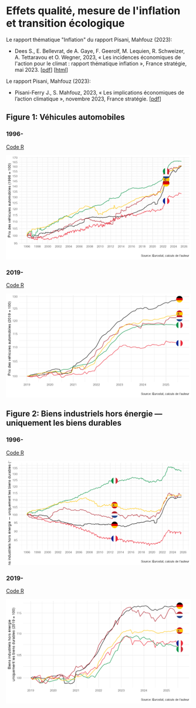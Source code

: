 # Effets qualité, mesure de l'inflation et transition écologique

Le rapport thématique "Inflation" du rapport Pisani, Mahfouz (2023):

- Dees S., E. Bellevrat, de A. Gaye, F. Geerolf, M. Lequien, R. Schweizer, A. Tettaravou et O. Wegner, 2023, « Les incidences économiques de l'action pour le climat : rapport thématique inflation », France stratégie, mai 2023. [[pdf](https://www.strategie-plan.gouv.fr/files/files/Publications/Rapport/fs-2023-les_incidences_economiques_de_laction_pour_le_climat-thematique-inflation.pdf)] [[html](https://fgeerolf.com/effets-qualite-PisaniMahfouz2023.html)]

Le rapport Pisani, Mahfouz (2023):

- Pisani-Ferry J., S. Mahfouz, 2023, « Les implications économiques de l’action climatique », novembre 2023, France stratégie. [[pdf](https://www.strategie-plan.gouv.fr/files/files/Publications/Rapport/2023-incidences-economiques-rapport-pisani-5juin.pdf)]

## Figure 1: Véhicules automobiles

### 1996-

[Code R](figure1.R)

![Graphique 1](figure1.png)

### 2019-

[Code R](figure1b.R)

![Graphique 1b](figure1b.png)

## Figure 2: Biens industriels hors énergie — uniquement les biens durables

### 1996-

[Code R](figure2.R)

![Graphique 2](figure2.png)

### 2019-

[Code R](figure2b.R)

![Graphique 2b](figure2b.png)




